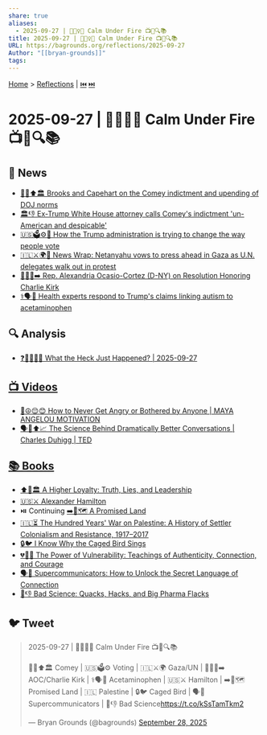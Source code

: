 ```yaml
---
share: true
aliases:
  - 2025-09-27 | 🧘🏼‍♀️🔥 Calm Under Fire 📺📰🔍📚
title: 2025-09-27 | 🧘🏼‍♀️🔥 Calm Under Fire 📺📰🔍📚
URL: https://bagrounds.org/reflections/2025-09-27
Author: "[[bryan-grounds]]"
tags:
---
```

[Home](../index.md) > [Reflections](./index.md) | [⏮️](./2025-09-26.md) [⏭️](./2025-09-28.md)  
# 2025-09-27 | 🧘🏼‍♀️🔥 Calm Under Fire 📺📰🔍📚  
## 📰 News  
- [👨‍⚖️⬆️🏛️ Brooks and Capehart on the Comey indictment and upending of DOJ norms](../videos/brooks-and-capehart-on-the-comey-indictment-and-upending-of-doj-norms.md)  
- [🏛️👎 Ex-Trump White House attorney calls Comey's indictment 'un-American and despicable'](../videos/ex-trump-white-house-attorney-calls-comeys-indictment-un-american-and-despicable.md)  
- [🇺🇸🗳️⚙️🤔 How the Trump administration is trying to change the way people vote](../videos/how-the-trump-administration-is-trying-to-change-the-way-people-vote.md)  
- [🇮🇱⚔️🌍🚶 News Wrap: Netanyahu vows to press ahead in Gaza as U.N. delegates walk out in protest](../videos/news-wrap-netanyahu-vows-to-press-ahead-in-gaza-as-un-delegates-walk-out-in-protest.md)  
- [👩‍⚖️📜➡️ Rep. Alexandria Ocasio-Cortez (D-NY) on Resolution Honoring Charlie Kirk](../videos/rep-alexandria-ocasio-cortez-d-ny-on-resolution-honoring-charlie-kirk.md)  
- [⚕️🗣️💊 Health experts respond to Trump's claims linking autism to acetaminophen](../videos/health-experts-respond-to-trumps-claims-linking-autism-to-acetaminophen.md)  
  
## 🔍 Analysis  
- [❓🤯😵‍💫🤷 What the Heck Just Happened? | 2025-09-27](../videos/what-the-heck-just-happened-2025-09-27.md)  
  
## [📺 Videos](../videos/index.md)  
- [🧘☮️😌😊 How to Never Get Angry or Bothered by Anyone | MAYA ANGELOU MOTIVATION](../videos/how-to-never-get-angry-or-bothered-by-anyone-maya-angelou-motivation.md)  
- [🗣️🧠⬆️📈 The Science Behind Dramatically Better Conversations | Charles Duhigg | TED](../videos/the-science-behind-dramatically-better-conversations-charles-duhigg-ted.md)  
  
## [📚 Books](../books/index.md)  
- [⬆️🤥🏛️ A Higher Loyalty: Truth, Lies, and Leadership](../books/a-higher-loyalty-truth-lies-and-leadership.md)  
- [🇺🇸⚔️ Alexander Hamilton](../books/alexander-hamilton.md)  
- ⏯️ Continuing [➡️🌟🗺️ A Promised Land](../books/a-promised-land.md)  
- [🇮🇱⏳ The Hundred Years' War on Palestine: A History of Settler Colonialism and Resistance, 1917–2017](../books/the-hundred-years-war-on-palestine-a-history-of-settler-colonialism-and-resistance-1917-2017.md)  
- [🔒🐦 I Know Why the Caged Bird Sings](../books/i-know-why-the-caged-bird-sings.md)  
- [💔💪🔗 The Power of Vulnerability: Teachings of Authenticity, Connection, and Courage](../books/the-power-of-vulnerability-teachings-of-authenticity-connection-and-courage.md)  
- [🗣️🔗 Supercommunicators: How to Unlock the Secret Language of Connection](../books/supercommunicators-how-to-unlock-the-secret-language-of-connection.md)  
- [🧪👎 Bad Science: Quacks, Hacks, and Big Pharma Flacks](../books/bad-science-quacks-hacks-and-big-pharma-flacks.md)  
  
## 🐦 Tweet  
<blockquote class="twitter-tweet" data-theme="dark"><p lang="en" dir="ltr">2025-09-27 | 🧘🏼‍♀️🔥 Calm Under Fire 📺📰🔍📚<br><br>👨‍⚖️⬆️🏛️ Comey | 🇺🇸🗳️⚙️ Voting | 🇮🇱⚔️🌍 Gaza/UN | 👩‍⚖️📜➡️ AOC/Charlie Kirk | ⚕️🗣️💊 Acetaminophen | 🇺🇸⚔️ Hamilton | ➡️🌟🗺️ Promised Land | 🇮🇱 Palestine | 🔒🐦 Caged Bird | 🗣️🔗 Supercommunicators | 🧪👎 Bad Science<a href="https://t.co/kSsTamTkm2">https://t.co/kSsTamTkm2</a></p>&mdash; Bryan Grounds (@bagrounds) <a href="https://twitter.com/bagrounds/status/1972324348615885026?ref_src=twsrc%5Etfw">September 28, 2025</a></blockquote> <script async src="https://platform.twitter.com/widgets.js" charset="utf-8"></script>